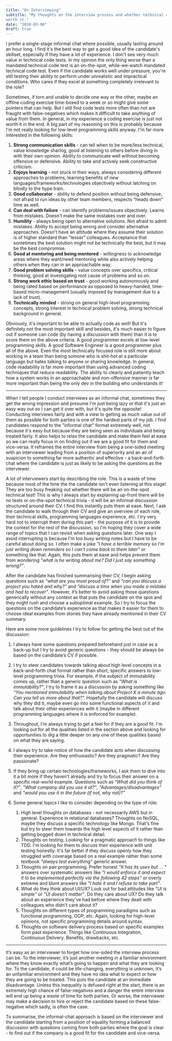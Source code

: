 ```yaml
---
title: "On Interviewing"
subtitle: "My thoughts on the interview process and whether technical coding tests are
worth it."
date: "2020-03-06"
draft: true
---
```


I prefer a single-stage informal chat where possible, usually lasting around an
hour long. I find it's the best way to get a good idea of the candidate's
skillset, especially if they have a lot of experience. I don't see very much
value in technical code tests. In my opinion the only thing worse than a
mandated technical code test is an on-the-spot, while-we-watch mandated
technical code test. Even if the candidate works well under pressure, you're
still testing their ability to perform under unrealistic and impractical
conditions. Who cares if they excel at something completely irrelevant to
the role?

Sometimes, if torn and unable to decide one way or the other, maybe an offline
coding exercise time-boxed to a week or so might give some pointers that can
help. But I still find code tests more often than not are fraught with
false-negatives which makes it difficult to take anything of value from them. In
general, in my experience a coding exercise is just not worth it in the end. A
big part of my reasoning on this is probably because I'm not really looking for
low-level programming skills anyway. I'm far more interested in the following
skills:

1. **Strong communication skills** - can tell when to be more/less technical,
   value knowledge sharing, good at listening to others before diving in with
   their own opinion. Ability to communicate well without becoming offensive or
   defensive. Ability to take and actively seek constructive criticism.
2. **Enjoys learning** - not stuck in their ways, always considering different
   approaches to problems, learning benefits of new
   languages/frameworks/technologies objectively without latching on blindly to
   the hype train.
3. **Good collaborator** - ability to defend position without being defensive,
   not afraid to run ideas by other team members, respects “heads down” time as
   well.
4. **Can deal with failure** - can identify problems/issues objectively. Learns
   from mistakes. Doesn't make the same mistakes over and over.
5. **Humility** - always being open to alternative solutions. Not afraid to
   admit mistakes. Ability to accept being wrong and consider alternative
   approaches. Doesn't have an attitude where they assume their solution is of
   higher standard than “lesser” colleagues. Acceptance that sometimes the best
   solution might not be technically the best, but it may be the best
   compromise.
6. **Good at mentoring and being mentored** - willingness to acknowledge areas
   where they want/need mentoring while also actively helping others when they
   can in an approachable way.
7. **Good problem solving skills** - value concepts over specifics, critical
   thinking, good at investigating root cause of problems and so on.
8. **Strong work ethic based on trust** - good working autonomously and being
   rated based on performance as opposed to heavy-handed, time-based
   micro-management (usually imposed by management due to a lack of trust).
9. **Technically minded** - strong on general high-level programming concepts,
   strong interest in technical problem solving, strong technical background in
   general.

Obviously, it's important to be able to actually code as well! But it's
definitely not the most important skill and besides, it's much easier to figure
out if someone can code (by having a discussion with them) than it is to score
them on the above criteria. A good programmer excels at low-level programming
skills. A good Software Engineer is a good programmer plus all of the above.
Even the most technically focused role is still more about working in a team
than being somone who is shit-hot at a particular language but hates talking to
anyone or sharing knowledge. In general, code readability is far more important
than using advanced coding techniques that reduce readability. The ability to
clearly and patiently teach how a system works in an approachable and
non-offensive manner is far more important than being the only dev in the
building who understands it!

---

When I tell people I conduct interviews as an informal chat, sometimes they get
the wrong impression and presume I'm just being lazy or that it's just an easy
way out so I can get it over with, but it's quite the opposite! Conducting
interviews fairly and with a view to getting as much value out of them as
possible for both parties is one of the hardest parts of my job. I find
candidates respond to the "informal chat" format extremely well, not because
it's easy but because they are being seen as individuals and being treated
fairly. It also helps to relax the candidate and make them feel at ease so we
can really focus in on finding out if we are a good fit for them and vice-versa.
It reframes the entire interview from being a one-sided meeting with an
interviewer leading from a position of superiority and an air of suspicion to
something far more authentic and effective - a back-and-forth chat where the
candidate is just as likely to be asking the questions as the interviewer.

A lot of interviewers start by describing the role. This is a waste of time
because most of the time the the candidate isn't even listening at this stage!
They are too busy freaking out whether there will be an on-the-spot technical
test! This is why I always start by explaining up-front there will be no tests
or on-the-spot technical trivia - it will be an informal discussion structured
around their CV. I find this instantly puts them at ease. Next, I ask the
candidate to walk through their CV and give an overview of each role, their
technical skills, programming languages experience, etc. I try very hard not to
interrupt them during this part - the purpose of it is to provide the context
for the rest of the discussion, so I'm hoping they cover a wide range of topics
that I can revisit when asking questions later. One way I avoid interrupting is
because I'm too busy writing notes but I have to be careful about doing so. I
often make a joke _"I have a terrible memory so I'm just writing down reminders
so I can't come back to them later"_ or something like that. Again, this puts
them at ease and helps prevent them from wondering _"what is he writing about
me? Did I just say something wrong?"_.

After the candidate has finished summarising their CV, I begin asking questions
such as _“what are you most proud of?”_ and _“can you discuss a project you hated
and why?”_ and _“discuss a time when you made a mistake and had to recover”_.
However, it’s better to avoid asking those questions generically without any
context as that puts the candidate on the spot and they might rush and choose a
suboptimal example. So I try to focus the questions on the candidate’s
experience as that makes it easier for them to choose ideal examples from
stories they have already mentioned in their CV summary.

Here are some more guidelines I try to follow for getting the best out of the
discussion:

1. I always have some questions prepared beforehand just in case as a back-up
   but I try to avoid generic questions - they should be always be based on the
   candidate’s CV if possible.

2. I try to steer candidates towards talking about high level concepts in a
   back-and-forth chat format rather than short, specific answers to low-level
   programming trivia. For example, if the subject of immutability comes up,
   rather than a generic question such as _“What is immutability?”_, I try to
   frame it as a discussion by asking something like _“You mentioned
   immutability when talking about Project X a minute ago. Can you tell us more
   about that?”._ Hopefully the candidate will discuss why they did it, maybe
   even go into some functional aspects of it and talk about their other
   experiences with it (maybe in different programming languages where it is
   enforced for example).
3. Throughout, I'm always trying to get a feel for if they are a good fit. I'm
   looking out for all the qualities listed in the section above and looking for
   opportunities to dig a little deeper on any one of these qualities based on
   what they are saying.
4. I always try to take notice of how the candidate acts when discussing their
   experience. Are they enthusiastic? Are they pragmatic? Are they passionate?
5. If they bring up certain technologies/frameworks, I ask them to dive into it
   a bit more if they haven’t already and try to focus their answer on a
   specific real-world example. Questions such as _“What did you think of it?”_,
   _"What company did you use it at?"_, _“Advantages/disadvantages”_ and _“would
   you use it in the future (if not, why not)?”_
6. Some general topics I like to consider depending on the type of role:
   1. High level thoughts on databases - not necessarily AWS but in general.
      Experience in relational databases? Thoughts on NoSQL, maybe they discuss
      a specific technology like Mongo. That's fine but try to steer them
      towards the high level aspects of it rather than getting bogged down in
      technical detail.
   2. Thoughts on testing. Looking for a pragmatic approach to things like TDD.
      I'm looking for them to discuss their experience with unit testing
      honestly. It's far better if they discuss openly how they struggled with
      coverage based on a real example rather than some textbook _"always test
      everything"_ generic answer.
   3. Thoughts on pair programming. Prefer honest _"It has its uses but … "_
      answers over systematic answers like _"I would enforce it and expect it
      to be implemented perfectly via the following 42 steps"_ or overly
      extreme and blunt answers like _"I hate it and I refuse to take part"_.
   4. What do they think about UI/UX? Look out for bad attitudes like _"UI is
      simple"_ or _"UI doesn't matter"_. Do they care about UX? Do they talk
      about an experience they've had before where they dealt with colleagues
      who didn't care about it?
   5. Thoughts on different types of programming paradigms such as functional
      programming, OOP, etc. Again, looking for high-level opinions, not
      specific programming details around syntax.
   6. Thoughts on software delivery process based on specific examples form
      past experience. Things like Continuous Integration, Continuous Delivery.
      Benefits, drawbacks, etc.

---

It’s easy as an interviewer to forget how one-sided the interview process can
be. To the interviewer, it’s just another meeting in a familiar environment
where they know exactly what’s going to happen and what they are looking for. To
the candidate, it could be life-changing, everything is unknown, it’s an
unfamiliar environment and they have no idea what to expect or how they are
going to be treated. This puts the candidate at an immediate disadvantage.
Unless this inequality is defused right at the start, there is an extremely high
chance of false-negatives and a danger the entire interview will end up being a
waste of time for both parties. Or worse, the interviewer may make a decision to
hire or reject the candidate based on these false-negative which sadly, is often
the case.

To summarise, the informal-chat approach is based on the interviewer and the
candidate starting from a position of equality forming a balanced discussion
with questions coming from both parties where the goal is clear - to find out if
the company is a good fit for the candidate and vice-versa.

